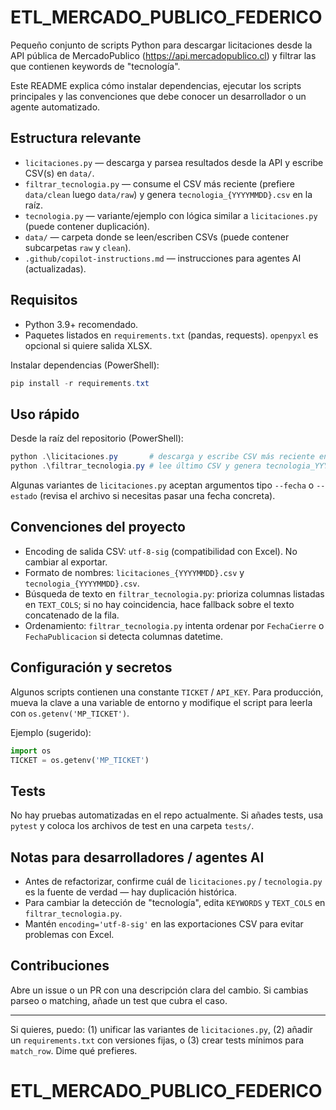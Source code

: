 # ETL_MERCADO_PUBLICO_FEDERICO

Pequeño conjunto de scripts Python para descargar licitaciones desde la API pública de
MercadoPublico (https://api.mercadopublico.cl) y filtrar las que contienen keywords de
"tecnología".

Este README explica cómo instalar dependencias, ejecutar los scripts principales y las
convenciones que debe conocer un desarrollador o un agente automatizado.

## Estructura relevante

- `licitaciones.py` — descarga y parsea resultados desde la API y escribe CSV(s) en `data/`.
- `filtrar_tecnologia.py` — consume el CSV más reciente (prefiere `data/clean` luego `data/raw`) y genera `tecnologia_{YYYYMMDD}.csv` en la raíz.
- `tecnologia.py` — variante/ejemplo con lógica similar a `licitaciones.py` (puede contener duplicación).
- `data/` — carpeta donde se leen/escriben CSVs (puede contener subcarpetas `raw` y `clean`).
- `.github/copilot-instructions.md` — instrucciones para agentes AI (actualizadas).

## Requisitos

- Python 3.9+ recomendado.
- Paquetes listados en `requirements.txt` (pandas, requests). `openpyxl` es opcional si quiere salida XLSX.

Instalar dependencias (PowerShell):

```powershell
pip install -r requirements.txt
```

## Uso rápido

Desde la raíz del repositorio (PowerShell):

```powershell
python .\licitaciones.py       # descarga y escribe CSV más reciente en data/
python .\filtrar_tecnologia.py # lee último CSV y genera tecnologia_YYYYMMDD.csv
```

Algunas variantes de `licitaciones.py` aceptan argumentos tipo `--fecha` o `--estado` (revisa el archivo si necesitas pasar una fecha concreta).

## Convenciones del proyecto

- Encoding de salida CSV: `utf-8-sig` (compatibilidad con Excel). No cambiar al exportar.
- Formato de nombres: `licitaciones_{YYYYMMDD}.csv` y `tecnologia_{YYYYMMDD}.csv`.
- Búsqueda de texto en `filtrar_tecnologia.py`: prioriza columnas listadas en `TEXT_COLS`; si no hay coincidencia, hace fallback sobre el texto concatenado de la fila.
- Ordenamiento: `filtrar_tecnologia.py` intenta ordenar por `FechaCierre` o `FechaPublicacion` si detecta columnas datetime.

## Configuración y secretos

Algunos scripts contienen una constante `TICKET` / `API_KEY`. Para producción, mueva la clave a una variable de entorno y modifique el script para leerla con `os.getenv('MP_TICKET')`.

Ejemplo (sugerido):

```python
import os
TICKET = os.getenv('MP_TICKET')
```

## Tests

No hay pruebas automatizadas en el repo actualmente. Si añades tests, usa `pytest` y coloca los archivos de test en una carpeta `tests/`.

## Notas para desarrolladores / agentes AI

- Antes de refactorizar, confirme cuál de `licitaciones.py` / `tecnologia.py` es la fuente de verdad — hay duplicación histórica.
- Para cambiar la detección de "tecnología", edita `KEYWORDS` y `TEXT_COLS` en `filtrar_tecnologia.py`.
- Mantén `encoding='utf-8-sig'` en las exportaciones CSV para evitar problemas con Excel.

## Contribuciones

Abre un issue o un PR con una descripción clara del cambio. Si cambias parseo o matching, añade un test que cubra el caso.

---

Si quieres, puedo: (1) unificar las variantes de `licitaciones.py`, (2) añadir un `requirements.txt` con versiones fijas, o (3) crear tests mínimos para `match_row`. Dime qué prefieres.
# ETL_MERCADO_PUBLICO_FEDERICO